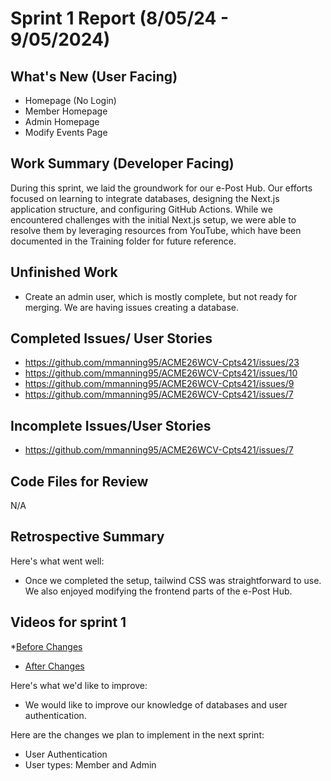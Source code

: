 # Sprint 1 Report (8/05/24 - 9/05/2024)

## What's New (User Facing)
* Homepage (No Login)
* Member Homepage 
* Admin Homepage
* Modify Events Page

## Work Summary (Developer Facing)
During this sprint, we laid the groundwork for our e-Post Hub. Our efforts focused on learning to integrate databases, designing the Next.js application structure, and configuring GitHub Actions. While we encountered challenges with the initial Next.js setup, we were able to resolve them by leveraging resources from YouTube, which have been documented in the Training folder for future reference.

## Unfinished Work
- Create an admin user, which is mostly complete, but not ready for merging. We are having issues creating a database. 

## Completed Issues/ User Stories
* https://github.com/mmanning95/ACME26WCV-Cpts421/issues/23
* https://github.com/mmanning95/ACME26WCV-Cpts421/issues/10
* https://github.com/mmanning95/ACME26WCV-Cpts421/issues/9
* https://github.com/mmanning95/ACME26WCV-Cpts421/issues/7

 ## Incomplete Issues/User Stories
- https://github.com/mmanning95/ACME26WCV-Cpts421/issues/7


## Code Files for Review
N/A

## Retrospective Summary
Here's what went well:
* Once we completed the setup, tailwind CSS was straightforward to use. We also enjoyed modifying the frontend parts of the e-Post Hub.

## Videos for sprint 1
*[Before Changes](https://youtu.be/FSuBtvmkcfc)
* [After Changes](https://www.youtube.com/watch?v=_BBfLVxVo3M&feature=youtu.be)
 
Here's what we'd like to improve:
* We would like to improve our knowledge of databases and user authentication.
  
Here are the changes we plan to implement in the next sprint:
* User Authentication
* User types: Member and Admin
